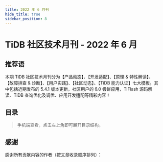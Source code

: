 ```yaml
---
title: 2022 年 6 月刊
hide_title: true
sidebar_position: 8
---
```


# TiDB 社区技术月刊 - 2022 年 6 月

## 推荐语

本期 TiDB 社区技术月刊分为【产品动态】、【开发适配】、【原理 & 特性解读】、【故障排查 & 诊断】、【用户实践】、【社区动态】、【TiDB 能力认证】七大模板。其中包括近期发布的 5.4.1 版本更新，社区用户的 6.0 尝鲜应用，TiFlash 源码解读、TiDB 查询优化及调优、应用开发适配等精彩内容！

## 目录

> 手机端查看，点击左上角即可展开目录结构。


## 感谢

感谢所有贡献内容的作者（按文章收录顺序排列）：